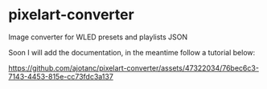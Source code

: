 # pixelart-converter
Image converter for WLED presets and playlists JSON 

Soon I will add the documentation, in the meantime follow a tutorial below:
 
https://github.com/ajotanc/pixelart-converter/assets/47322034/76bec6c3-7143-4453-815e-cc73fdc3a137

